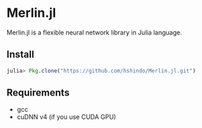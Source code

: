 # Merlin.jl
Merlin.jl is a flexible neural network library in Julia language.

## Install
```julia
julia> Pkg.clone("https://github.com/hshindo/Merlin.jl.git")
```

## Requirements
* gcc
* cuDNN v4 (if you use CUDA GPU)
